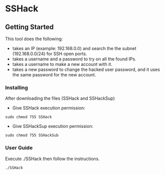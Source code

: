 # SSHack
## Getting Started
This tool does the following:
 - takes an IP (example: 192.168.0.0) and search the the subnet (192.168.0.0/24) for SSH open ports.
 - takes a username and a password to try on all the found IPs.
 - takes a username to make a new account with it.
 - takes a new password to change the hacked user password, and it uses the same password for the new account.
  
### Installing
After downloading the files (SSHack and SSHackSup)
- Give SSHack execution permission:
```
sudo chmod 755 SSHack
```
- Give SSHackSup execution permission:
```
sudo chmod 755 SSHackSub
```

### User Guide
Execute ./SSHack then follow the instructions. 
```
./SSHack
```

